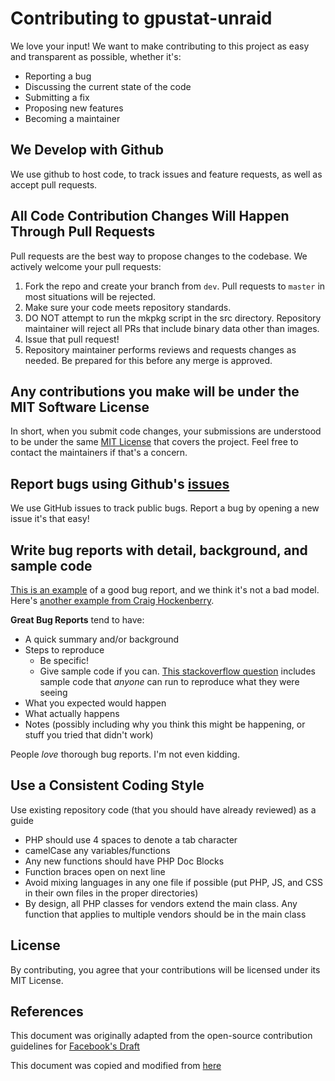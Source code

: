 # Contributing to gpustat-unraid
We love your input! We want to make contributing to this project as easy and transparent as possible, whether it's:

- Reporting a bug
- Discussing the current state of the code
- Submitting a fix
- Proposing new features
- Becoming a maintainer

## We Develop with Github
We use github to host code, to track issues and feature requests, as well as accept pull requests.

## All Code Contribution Changes Will Happen Through Pull Requests
Pull requests are the best way to propose changes to the codebase.  We actively welcome your pull requests:

1. Fork the repo and create your branch from `dev`.  Pull requests to `master` in most situations will be rejected.
2. Make sure your code meets repository standards.
3. DO NOT attempt to run the mkpkg script in the src directory.  Repository maintainer will reject all PRs that include binary data other than images.
4. Issue that pull request!
5. Repository maintainer performs reviews and requests changes as needed.  Be prepared for this before any merge is approved.

## Any contributions you make will be under the MIT Software License
In short, when you submit code changes, your submissions are understood to be under the same [MIT License](http://choosealicense.com/licenses/mit/) that covers the project. Feel free to contact the maintainers if that's a concern.

## Report bugs using Github's [issues](https://github.com/b3rs3rk/gpustat-unraid/issues)
We use GitHub issues to track public bugs. Report a bug by opening a new issue it's that easy!

## Write bug reports with detail, background, and sample code
[This is an example](http://stackoverflow.com/q/12488905/180626) of a good bug report, and we think it's not a bad model. Here's [another example from Craig Hockenberry](http://www.openradar.me/11905408).

**Great Bug Reports** tend to have:

- A quick summary and/or background
- Steps to reproduce
  - Be specific!
  - Give sample code if you can. [This stackoverflow question](http://stackoverflow.com/q/12488905/180626) includes sample code that *anyone* can run to reproduce what they were seeing
- What you expected would happen
- What actually happens
- Notes (possibly including why you think this might be happening, or stuff you tried that didn't work)

People *love* thorough bug reports. I'm not even kidding.

## Use a Consistent Coding Style
Use existing repository code (that you should have already reviewed) as a guide

* PHP should use 4 spaces to denote a tab character
* camelCase any variables/functions
* Any new functions should have PHP Doc Blocks
* Function braces open on next line
* Avoid mixing languages in any one file if possible (put PHP, JS, and CSS in their own files in the proper directories)
* By design, all PHP classes for vendors extend the main class.  Any function that applies to multiple vendors should be in the main class

## License
By contributing, you agree that your contributions will be licensed under its MIT License.

## References
This document was originally adapted from the open-source contribution guidelines for [Facebook's Draft](https://github.com/facebook/draft-js/blob/a9316a723f9e918afde44dea68b5f9f39b7d9b00/CONTRIBUTING.md)

This document was copied and modified from [here](https://gist.githubusercontent.com/briandk/3d2e8b3ec8daf5a27a62/raw/8bc29dd83d0f7cc2d31f8c6741e787c95abb6497/CONTRIBUTING.md)
